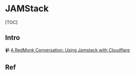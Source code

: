 # JAMStack

[TOC]



## Intro



:video_camera: [A RedMonk Conversation: Using Jamstack with Cloudflare](https://youtu.be/mzgmxTa0m8o)



## Ref

[JAMStack 架构简介]: https://www.jianshu.com/p/400762fe6c8d
[Introduction to the Jamstack: Build Secure, High-Performance Sites]: https://www.sitepoint.com/learn-jamstack/
